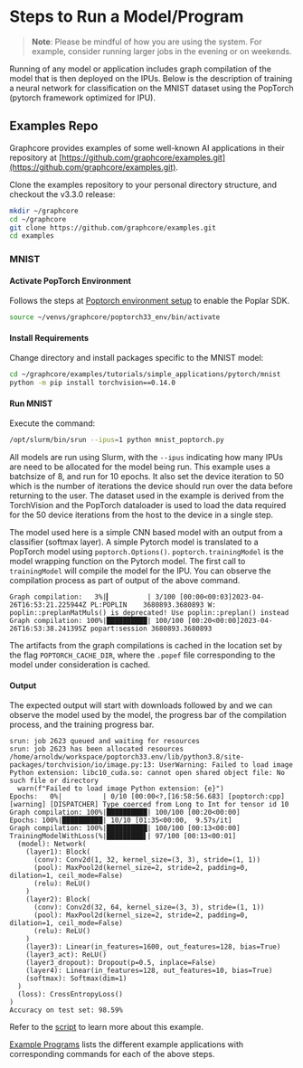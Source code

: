 # Steps to Run a Model/Program

> **Note**:  Please be mindful of how you are using the system.
For example, consider running larger jobs in the evening or on weekends.

Running of any model or application includes graph compilation of the model that is then deployed on the IPUs. Below is the description of training a neural network for classification on the MNIST dataset using the PopTorch (pytorch framework optimized for IPU).

## Examples Repo

Graphcore provides examples of some well-known AI applications in their repository at [https://github.com/graphcore/examples.git](https://github.com/graphcore/examples.git).

Clone the examples repository to your personal directory structure, and checkout the v3.3.0 release:

```bash
mkdir ~/graphcore
cd ~/graphcore
git clone https://github.com/graphcore/examples.git
cd examples
```

### MNIST

#### Activate PopTorch Environment

Follows the steps at [Poptorch environment setup](./virtual-environments.md#poptorch-environment-setup) to enable the Poplar SDK.

```bash
source ~/venvs/graphcore/poptorch33_env/bin/activate
```

#### Install Requirements

Change directory and install packages specific to the MNIST model:

```bash
cd ~/graphcore/examples/tutorials/simple_applications/pytorch/mnist
python -m pip install torchvision==0.14.0
```

#### Run MNIST

Execute the command:

```bash
/opt/slurm/bin/srun --ipus=1 python mnist_poptorch.py
```

All models are run using Slurm, with the `--ipus` indicating how many IPUs are need to be allocated for the model being run. This example uses a batchsize of 8, and run for 10 epochs. It also set the device iteration to 50 which is the number of iterations the device should run over the data before returning to the user.  The dataset used in the example is derived from the TorchVision and the PopTorch dataloader is used to load the data required for the 50 device iterations from the host to the device in a single step.

The model used here is a simple CNN based model with an output from a classifier (softmax layer).
A simple Pytorch model is translated to a PopTorch model using `poptorch.Options()`.
`poptorch.trainingModel` is the model wrapping function on the Pytorch model. The first call to `trainingModel` will compile the model for the IPU. You can observe the compilation process as part of output of the above command.

```console
Graph compilation:   3%|▎         | 3/100 [00:00<00:03]2023-04-26T16:53:21.225944Z PL:POPLIN    3680893.3680893 W: poplin::preplanMatMuls() is deprecated! Use poplin::preplan() instead
Graph compilation: 100%|██████████| 100/100 [00:20<00:00]2023-04-26T16:53:38.241395Z popart:session 3680893.3680893
```

The artifacts from the graph compilations is cached in the location set by the flag `POPTORCH_CACHE_DIR`, where the `.popef` file corresponding to the model under consideration is cached.

#### Output

The expected output will start with downloads followed by and we can observe the model used by the model, the progress bar of the compilation process, and the training progress bar.

```console
srun: job 2623 queued and waiting for resources
srun: job 2623 has been allocated resources
/home/arnoldw/workspace/poptorch33.env/lib/python3.8/site-packages/torchvision/io/image.py:13: UserWarning: Failed to load image Python extension: libc10_cuda.so: cannot open shared object file: No such file or directory
  warn(f"Failed to load image Python extension: {e}")
Epochs:   0%|          | 0/10 [00:00<?,[16:58:56.683] [poptorch:cpp] [warning] [DISPATCHER] Type coerced from Long to Int for tensor id 10
Graph compilation: 100%|██████████| 100/100 [00:20<00:00]
Epochs: 100%|██████████| 10/10 [01:35<00:00,  9.57s/it]
Graph compilation: 100%|██████████| 100/100 [00:13<00:00]
TrainingModelWithLoss(%|█████████▋| 97/100 [00:13<00:01]
  (model): Network(
    (layer1): Block(
      (conv): Conv2d(1, 32, kernel_size=(3, 3), stride=(1, 1))
      (pool): MaxPool2d(kernel_size=2, stride=2, padding=0, dilation=1, ceil_mode=False)
      (relu): ReLU()
    )
    (layer2): Block(
      (conv): Conv2d(32, 64, kernel_size=(3, 3), stride=(1, 1))
      (pool): MaxPool2d(kernel_size=2, stride=2, padding=0, dilation=1, ceil_mode=False)
      (relu): ReLU()
    )
    (layer3): Linear(in_features=1600, out_features=128, bias=True)
    (layer3_act): ReLU()
    (layer3_dropout): Dropout(p=0.5, inplace=False)
    (layer4): Linear(in_features=128, out_features=10, bias=True)
    (softmax): Softmax(dim=1)
  )
  (loss): CrossEntropyLoss()
)
Accuracy on test set: 98.59%
```


Refer to the [script](https://github.com/graphcore/examples/blob/master/tutorials/simple_applications/pytorch/mnist/mnist_poptorch.py) to learn more about this example.

[Example Programs](example-programs.md) lists the different example applications with corresponding commands for each of the above steps.
